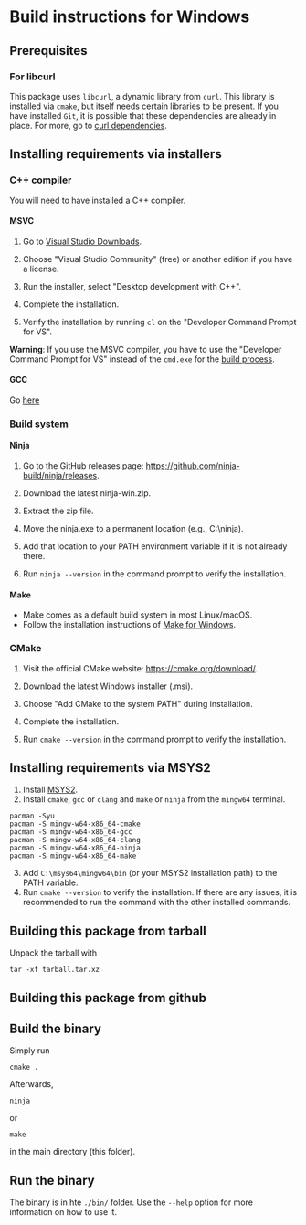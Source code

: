 # Build instructions for Windows

## Prerequisites
### For libcurl
This package uses `libcurl`, a dynamic library from `curl`. This library is installed via `cmake`, but itself needs certain libraries to be present. If you have installed `Git`, it is possible that these dependencies are already in place. For more, go to [curl dependencies](https://curl.se/docs/libs.html).  
## Installing requirements via installers
### C++ compiler
You will need to have installed a C++ compiler. 
#### MSVC
1. Go to [Visual Studio Downloads](https://visualstudio.microsoft.com/downloads/).
2. Choose "Visual Studio Community" (free) or another edition if you have a license.

3. Run the installer, select "Desktop development with C++".
4. Complete the installation.
5. Verify the installation by running `cl` on the "Developer Command Prompt for VS".

**Warning**: If you use the MSVC compiler, you have to use the "Developer Command Prompt for VS" instead of the `cmd.exe` for the [build process](./INSTALL.md#build-the-binary).

#### GCC
Go [here](./INSTALL.md#installing-requirements-via-msys2)

### Build system
#### Ninja
1. Go to the GitHub releases page: https://github.com/ninja-build/ninja/releases.
2. Download the latest ninja-win.zip.

3. Extract the zip file.
4. Move the ninja.exe to a permanent location (e.g., C:\ninja).
5. Add that location to your PATH environment variable if it is not already there.

6. Run `ninja --version` in the command prompt to verify the installation.
#### Make
- Make comes as a default build system in most Linux/macOS.
- Follow the installation instructions of [Make for Windows](https://gnuwin32.sourceforge.net/packages/make.htm).
### CMake
1. Visit the official CMake website: https://cmake.org/download/.
2. Download the latest Windows installer (.msi).

3. Choose "Add CMake to the system PATH" during installation.
4. Complete the installation.

5. Run `cmake --version` in the command prompt to verify the installation.

## Installing requirements via MSYS2
1. Install [MSYS2](https://www.msys2.org/).
2. Install `cmake`, `gcc` or `clang` and `make` or `ninja` from the `mingw64` terminal.
```
pacman -Syu
pacman -S mingw-w64-x86_64-cmake
pacman -S mingw-w64-x86_64-gcc
pacman -S mingw-w64-x86_64-clang
pacman -S mingw-w64-x86_64-ninja
pacman -S mingw-w64-x86_64-make
```
3. Add `C:\msys64\mingw64\bin` (or your MSYS2 installation path) to the PATH variable.
4. Run `cmake --version` to verify the installation. If there are any issues, it is recommended to run the command with the other installed commands. 

## Building this package from tarball
Unpack the tarball with 
```
tar -xf tarball.tar.xz
```
## Building this package from github

## Build the binary
Simply run 
```
cmake .
```

Afterwards, 
```
ninja
```
or 
```
make
```
in the main directory (this folder).

## Run the binary
The binary is in hte `./bin/` folder. Use the `--help` option for more information on how to use it.